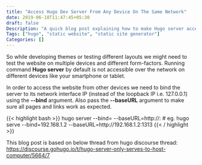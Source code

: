 ```yaml
---
title: "Access Hugo Dev Server From Any Device On The Same Network"
date: 2019-06-18T11:47:45+05:30
draft: false
Description: "A quick blog post explaining how to make Hugo server accessible across multiple devices on the same network for testing or development."
Tags: ["hugo", "static website", "static site generator"]
Categories: []
---
```

So while developing themes or testing different layouts we might need to test the website on multiple devices and different form-factors. Running command **Hugo server** by default is not accessible over the network on different devices like your smartphone or tablet.

In order to access the website from other devices we need to bind the server to its network interface IP (instead of the loopback IP i.e. 127.0.0.1) using the **--bind** argument.
Also pass the **--baseURL** argument to make sure all pages and links work as expected.

<div class="code" style="overflow-x:auto;">
{{< highlight bash >}}
hugo server --bind=<IP-Of-Dev-Machine> --baseURL=http://<IP-Of-Dev-Machine>:<PORT>  
# eg. hugo serve --bind=192.168.1.2 --baseURL=http://192.168.1.2:1313
{{< / highlight >}} 
</div>


This blog post is based on below thread from hugo discourse thread:<br>
https://discourse.gohugo.io/t/hugo-server-only-serves-to-host-computer/5664/7